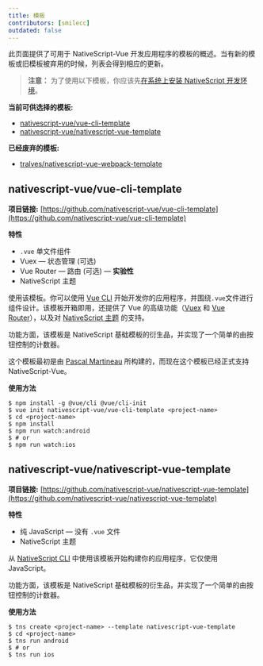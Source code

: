 ```yaml
---
title: 模板
contributors: [smilecc]
outdated: false
---
```


此页面提供了可用于 NativeScript-Vue 开发应用程序的模板的概述。当有新的模板或旧模板被弃用的时候，列表会得到相应的更新。

> **注意：** 为了使用以下模板，你应该先[在系统上安装 NativeScript 开发环境](/en/docs/getting-started/installation)。

**当前可供选择的模板:**

* [nativescript-vue/vue-cli-template](#nativescript-vuevue-cli-template) 
* [nativescript-vue/nativescript-vue-template](#nativescript-vuenativescript-vue-template) 

**已经废弃的模板:**

* [tralves/nativescript-vue-webpack-template](https://github.com/tralves/nativescript-vue-webpack-template/)

## nativescript-vue/vue-cli-template

**项目链接:** [https://github.com/nativescript-vue/vue-cli-template](https://github.com/nativescript-vue/vue-cli-template)

**特性**

* `.vue` 单文件组件
* Vuex &mdash; 状态管理 (可选)
* Vue Router &mdash; 路由 (可选) &mdash; **实验性**
* NativeScript 主题

使用该模板。你可以使用 [Vue CLI](https://github.com/vuejs/vue-cli) 开始开发你的应用程序，并围绕`.vue`文件进行组件设计。该模板开箱即用，还提供了 Vue 的高级功能（[Vuex](https://vuex.vuejs.org/en/) 和 [Vue Router](https://github.com/vuejs/vue-router)），以及对 [NativeScript 主题](https://docs.nativescript.org/ui/theme) 的支持。

功能方面，该模板是 NativeScript 基础模板的衍生品，并实现了一个简单的由按钮控制的计数器。

这个模板最初是由 [Pascal Martineau](https://github.com/lewebsimple/) 所构建的，而现在这个模板已经正式支持 NativeScript-Vue。

**使用方法**

```shell
$ npm install -g @vue/cli @vue/cli-init
$ vue init nativescript-vue/vue-cli-template <project-name>
$ cd <project-name>
$ npm install
$ npm run watch:android
$ # or
$ npm run watch:ios
```

## nativescript-vue/nativescript-vue-template

**项目链接:** [https://github.com/nativescript-vue/nativescript-vue-template](https://github.com/nativescript-vue/nativescript-vue-template)

**特性**

* 纯 JavaScript &mdash; 没有 `.vue` 文件
* NativeScript 主题

从 [NativeScript CLI](https://github.com/NativeScript/nativescript-cli) 中使用该模板开始构建你的应用程序，它仅使用 JavaScript。

功能方面，该模板是 NativeScript 基础模板的衍生品，并实现了一个简单的由按钮控制的计数器。

**使用方法**

```shell
$ tns create <project-name> --template nativescript-vue-template
$ cd <project-name>
$ tns run android
$ # or
$ tns run ios
```
